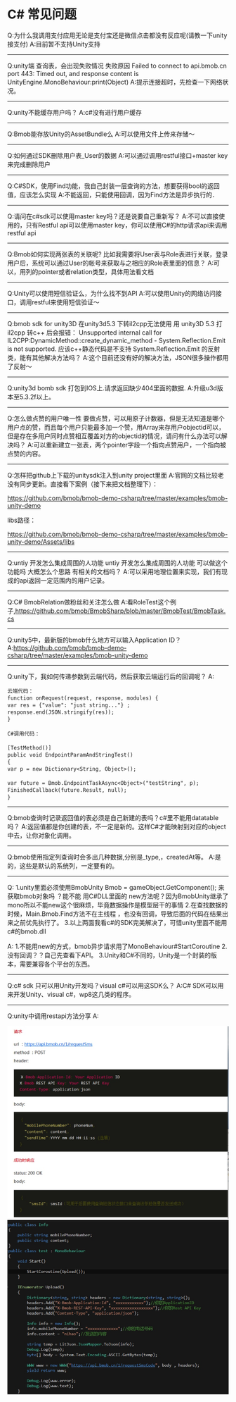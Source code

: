 # C# 常见问题

Q:为什么我调用支付应用无论是支付宝还是微信点击都没有反应呢(请教一下unity接支付)
A:目前暂不支持Unity支持

---

Q:unity端 查询表，会出现失败情况
失败原因 Failed to connect to api.bmob.cn port 443: Timed out, and response content is 
UnityEngine.MonoBehaviour:print(Object)
A:提示连接超时，先检查一下网络状况。

---

Q:unity不能缓存用户吗？
A:c#没有进行用户缓存

---

Q:Bmob能存放Unity的AssetBundle么
A:可以使用文件上传来存储～

---

Q:如何通过SDK删除用户表_User的数据
A:可以通过调用restful接口+master key来完成删除用户

---

Q:C#SDK，使用Find功能，我自己封装一层查询的方法，想要获得bool的返回值，应该怎么实现
A:不能返回，只能使用回调，因为Find方法是异步执行的．

---

Q:请问在c#sdk可以使用master key吗？还是说要自己重新写？
A:不可以直接使用的，只有Restful api可以使用master key，你可以使用C#的http请求api来调用restful api

---

Q:Bmob如何实现两张表的关联呢?
比如我需要将User表与Role表进行关联，登录用户后，系统可以通过User的帐号来获取与之相应的Role表里面的信息？
A:可以，用列的pointer或者relation类型，具体用法看文档

---

Q:Unity可以使用短信验证么，为什么找不到API
A:可以使用Unity的网络访问接口，调用restful来使用短信验证～

---

Q:bmob sdk for unity3D 在unity3d5.3 下转il2cpp无法使用
用 unity3D 5.3 打il2cpp 转c++ 后会报错：
Unsupported internal call for IL2CPP:DynamicMethod::create_dynamic_method - System.Reflection.Emit is not supported.
应该c++静态代码是不支持 System.Reflection.Emit 的反射类，能有其他解决方法吗？
A:这个目前还没有好的解决方法，JSON很多操作都用了反射～

---

Q:unity3d bomb sdk 打包到IOS上.请求返回缺少404里面的数据.
A:升级u3d版本至5.3.2f以上。

---

Q:怎么做点赞的用户唯一性
要做点赞，可以用原子计数器，但是无法知道是哪个用户点的赞，而且每个用户只能最多加一个赞，用Array来存用户objectid可以，但是存在多用户同时点赞相互覆盖对方的objectid的情况，请问有什么办法可以解决吗？
A:可以重新建立一张表，两个pointer字段一个指向点赞用户，一个指向被点赞的内容。
 
---

Q:怎样把github上下载的unitysdk注入到unity project里面
A:官网的文档比较老没有同步更新。直接看下案例（接下来把文档整理下）：

https://github.com/bmob/bmob-demo-csharp/tree/master/examples/bmob-unity-demo

libs路径：

https://github.com/bmob/bmob-demo-csharp/tree/master/examples/bmob-unity-demo/Assets/libs

---

Q:untiy 开发怎么集成周围的人功能
untiy 开发怎么集成周围的人功能 可以做这个功能吗 大概怎么个思路 有相关的文档吗？
A:可以采用地理位置来实现，我们有现成的api返回一定范围内的用户记录。

---

Q:C# BmobRelation做粉丝和关注怎么做
A:看RoleTest这个例子,https://github.com/bmob/BmobSharp/blob/master/BmobTest/BmobTask.cs

---

Q:unity5中，最新版的bmob什么地方可以输入Application ID？
A:https://github.com/bmob/bmob-demo-csharp/tree/master/examples/bmob-unity-demo

---

Q:unity下，我如何传递参数到云端代码，然后获取云端运行后的回调呢？
A:

```
云端代码：
function onRequest(request, response, modules) {
var res = {"value": "just string..."} ;
response.end(JSON.stringify(res));
} 

C#调用代码：

[TestMethod()]
public void EndpointParamAndStringTest()
{
var p = new Dictionary<String, Object>();

var future = Bmob.EndpointTaskAsync<Object>("testString", p);
FinishedCallback(future.Result, null);
}

```

---

Q:bmob查询时记录返回值的表必须是自己新建的表吗？c#里不能用datatable吗？
A:返回值都是你创建的表，不一定是新的。这样C#才能映射到对应的object中去，让你对象化调用。

---

Q:bmob使用指定列查询时会多出几种数据,分别是_type,，createdAt等。
A:是的，这些是默认的系统列，一定要有的。

---

Q:
1.unity里面必须使用BmobUnity Bmob = gameObject.GetComponent<BmobUnity>();
来获取bmob对象吗 ？能不能 用C#DLL里面的 new方法呢？因为BmobUnity继承了mono所以不能new这个很麻烦，毕竟数据操作是模型层干的事情
2.在查找数据的时候，Main.Bmob.Find方法不在主线程 ，也没有回调，导致后面的代码在结果出来之前优先执行了。
3.以上两面我看c#的SDK完美解决了，可惜unity里面不能用c#的bmob.dll

A:
1.不能用new的方式，bmob异步请求用了MonoBehaviour#StartCoroutine
2.没有回调？？自己先查看下API。
3.Unity和C#不同的，Unity是一个封装的版本，需要兼容各个平台的东西。


---

Q:c# sdk 只可以用Unity开发吗？visual c#可以用这SDK么？
A:C# SDK可以用来开发Unity、visual c#，wp8这几类的程序。

---

Q:unity中调用restapi方法分享
A:

![](image/14673655321255.jpg)
![](image/14673657074024.jpg)


